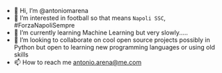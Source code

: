 - 👋 Hi, I’m @antoniomarena
- 👀 I’m interested in football so that means `Napoli SSC`, #ForzaNapoliSempre
- 🌱 I’m currently learning Machine Learning but very slowly.....
- 💞️ I’m looking to collaborate on cool open source projects possibly in Python but open to learning new programming languages or using old skills
- 📫 How to reach me antonio.arena@me.com

<!---
antoniomarena/antoniomarena is a ✨ special ✨ repository because its `README.md` (this file) appears on your GitHub profile.
You can click the Preview link to take a look at your changes.
--->
